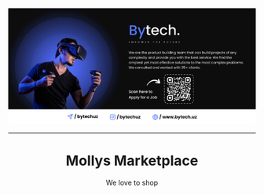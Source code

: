<p align="center">
<img src="https://raw.githubusercontent.com/Bytech-Uzbekistan/.github/main/profile/section.png"/>
</p>
<hr/>
<h1 align="center">Mollys Marketplace</h1>
<p align="center">We love to shop</p>
